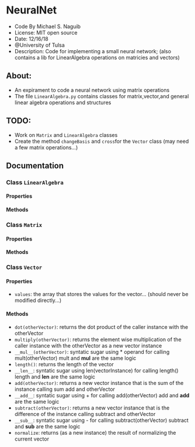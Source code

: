 # NeuralNet
- Code By Michael S. Naguib
- License: MIT open source
- Date: 12/16/18
- @University of Tulsa
- Description: Code for implementing a small neural network; (also contains a lib for LinearAlgebra operations on matricies and vectors)
## About:
- An expirament to code a neural network using matrix operations
- The file ```LinearAlgebra.py``` contains classes for matrix,vector,and general linear algebra operations and structures

## TODO:
- Work on ```Matrix``` and ```LinearAlgebra``` classes
- Create the method ```changeBasis``` and ```cross```for the ```Vector``` class (may need a few matrix operations...)

## Documentation

### Class ```LinearAlgebra```
#### Properties
#### Methods

### Class ```Matrix```
#### Properties
#### Methods

### Class ```Vector```
#### Properties
- ```values```: the array that stores the values for the vector... (should never be modified directly...)
#### Methods
- ```dot(otherVector)```: returns the dot product of the caller instance with the otherVector
- ```multiply(otherVector)```: returns the element wise multiplication of the caller instance with the otherVector as a new vector instance
- ```__mul__(otherVector)```: syntatic sugar using  * operand for calling mult(otherVector)  mult and __mul__ are the same logic
- ```length()```: returns the length of the vector
- ```__len__```: syntatic sugar using len(vectorInstance) for calling length()  length and __len__ are the same logic
- ```add(otherVector)```: returns a new vector instance that is the sum of the instance calling sum add and otherVector
- ```__add__```: syntatic sugar using + for calling add(otherVector)  add and __add__ are the same logic
- ```subtract(otherVector)```: returns a new vector instance that is the difference of the instance calling subtract and otherVector
- ```__sub__```: syntatic sugar using - for calling subtract(otherVector)  subtract and __sub__ are the same logic
- ```normalize```: returns (as a new instance) the result of normalizing the current vector 